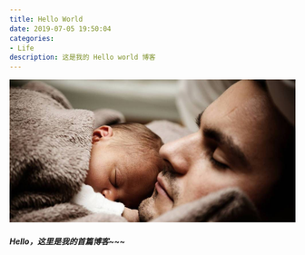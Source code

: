 ```yaml
---
title: Hello World
date: 2019-07-05 19:50:04
categories: 
- Life
description: 这是我的 Hello world 博客
---
```


![](/images/background/baby.jpg)
##### Hello，这里是我的首篇博客~~~
